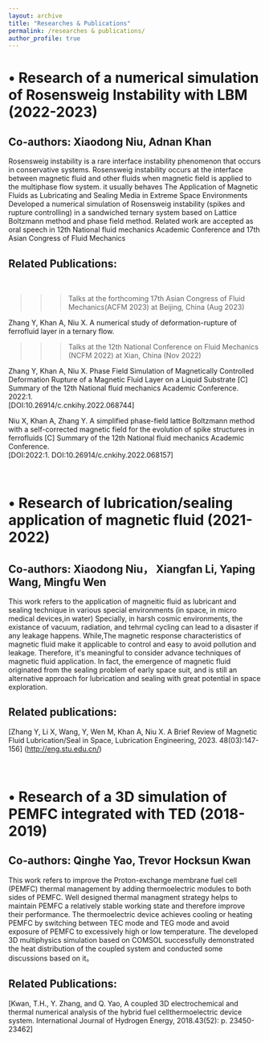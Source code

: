 ```yaml
---
layout: archive
title: "Researches & Publications"
permalink: /researches & publications/
author_profile: true
---
```


• Research of a numerical simulation of Rosensweig Instability with LBM (2022-2023)
======
Co-authors: Xiaodong Niu, Adnan Khan
---
Rosensweig instability is a rare interface instability phenomenon that occurs in conservative systems. 
Rosensweig instability occurs at the interface between magnetic fluid and other fluids when magnetic field is applied to the multiphase flow system. it usually behaves 
The Application of Magnetic Fluids as Lubricating and Sealing Media in Extreme Space Environments
Developed a numerical simulation of Rosensweig instability (spikes and rupture controlling) in a sandwiched
ternary system based on Lattice Boltzmann method and phase field method. Related work are accepted as oral
speech in 12th National fluid mechanics Academic Conference and 17th Asian Congress of Fluid Mechanics
 
Related Publications: 
---
<!--#---------------------------------------------------------------------------------------------------------------------------------------------------------------------------------------------------><br>

>>>Talks at the forthcoming 17th Asian Congress of Fluid Mechanics(ACFM 2023) at Beijing, China (Aug 2023)<br>

Zhang Y, Khan A, Niu X. A numerical study of deformation-rupture of ferrofluid layer in a ternary flow.<br>

>>>Talks at the 12th National Conference on Fluid Mechanics (NCFM 2022) at Xian, China (Nov 2022)<br>

Zhang Y, Khan A, Niu X. Phase Field Simulation of Magnetically Controlled Deformation Rupture of a Magnetic Fluid Layer on a Liquid Substrate [C] Summary of the 12th National fluid mechanics Academic Conference. 2022:1.<br>
[DOI:10.26914/c.cnkihy.2022.068744]<br>

Niu X, Khan A, Zhang Y. A simplified phase-field lattice Boltzmann method with a self-corrected magnetic field for the evolution of spike structures in ferrofluids [C] Summary of the 12th National fluid mechanics Academic Conference.<br>
[DOI:2022:1. DOI:10.26914/c.cnkihy.2022.068157]<br> 
<!--#---------------------------------------------------------------------------------------------------------------------------------------------------------------------------------------------------><br>
  
• Research of lubrication/sealing application of magnetic fluid (2021-2022)
======
Co-authors: Xiaodong Niu， Xiangfan Li, Yaping Wang, Mingfu Wen
---
This work refers to the application of magneitic fluid as lubricant and sealing technique in various special environments (in space, in micro medical devices,in water) 
Specially, in harsh cosmic environments, the existance of vacuum, radiation, and tehrmal cycling can lead to a disaster if any leakage happens.
While,The magnetic response characteristics of magnetic fluid make it applicable to control and easy to avoid pollution and leakage. 
Therefore, it's meaningful to consider advance techniques of magnetic fluid application. In fact, the emergence of magnetic fluid originated from the sealing problem of early space suit, 
and is still an alternative approach for lubrication and sealing with great potential in space exploration.<br>

Related publications:
---
[Zhang Y, Li X, Wang, Y, Wen M, Khan A, Niu X. A Brief Review of Magnetic Fluid Lubrication/Seal in Space, Lubrication Engineering, 2023. 48(03):147-156] (http://eng.stu.edu.cn/)  
<!--#---------------------------------------------------------------------------------------------------------------------------------------------------------------------------------------------------><br>
  
• Research of a 3D simulation of PEMFC integrated with TED (2018-2019)
======
Co-authors: Qinghe Yao, Trevor Hocksun Kwan
---
This work refers to improve the Proton-exchange membrane fuel cell (PEMFC) thermal management by adding thermoelectric modules to both sides of PEMFC. 
Well designed thermal managment strategy helps to maintain PEMFC a relatively stable working state and therefore improve their performance.
The thermoelectric device achieves cooling or heating PEMFC by switching between TEC mode and TEG mode and avoid exposure of PEMFC to excessively high or low temperature. 
The developed 3D multiphysics simulation based on COMSOL successfully demonstrated the heat distribution of the coupled system and conducted some discussions based on it。

Related Publications: 
---
[Kwan, T.H., Y. Zhang, and Q. Yao, A coupled 3D electrochemical and thermal numerical analysis of the hybrid fuel cellthermoelectric device system. International Journal of Hydrogen Energy, 2018.43(52): p. 23450-23462]
<!--#---------------------------------------------------------------------------------------------------------------------------------------------------------------------------------------------------><br>
<!--
{% if author.googlescholar %}
  You can also find my articles on <u><a href="{{author.googlescholar}}">my Google Scholar profile</a>.</u>
{% endif %}

{% include base_path %}

#一个 for 循环，用于迭代作者的出版物。在每次迭代中，我们包含一个 HTML 片段，以显示文章的标题和相关信息。每个构建的页面都会显示所有出版物，按照最近发表的文章从新到旧的顺序排列。
{% for post in site.publications reversed %}
  {% include archive-single.html %}
{% endfor %}-->


